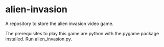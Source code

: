 # alien-invasion
A repository to store the alien invasion video game.

The prerequisites to play this game are python with the pygame package installed. Run alien_invasion.py.
